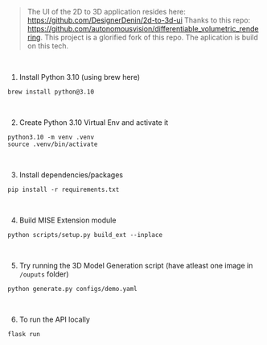 > The UI of the 2D to 3D application resides here: https://github.com/DesignerDenin/2d-to-3d-ui
> Thanks to this repo: https://github.com/autonomousvision/differentiable_volumetric_rendering. This project is a glorified fork of this repo. The aplication is build on this tech.

&nbsp;

1. Install Python 3.10 (using brew here)
```
brew install python@3.10
```

&nbsp;

2. Create Python 3.10 Virtual Env and activate it
```
python3.10 -m venv .venv
source .venv/bin/activate
```

&nbsp;

3. Install dependencies/packages
```
pip install -r requirements.txt
```

&nbsp;

4. Build MISE Extension module
```
python scripts/setup.py build_ext --inplace
```

&nbsp;

5. Try running the 3D Model Generation script (have atleast one image in `/ouputs` folder)
```
python generate.py configs/demo.yaml
```

&nbsp;

6. To run the API locally
```
flask run
```
